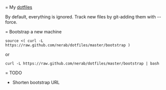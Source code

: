 = My [dotfiles](http://github.com/nerab/dotfiles)

By default, everything is ignored. Track new files by git-adding them with --force.

= Bootstrap a new machine

    source <( curl -L https://raw.github.com/nerab/dotfiles/master/bootstrap )

or

    curl -L https://raw.github.com/nerab/dotfiles/master/bootstrap | bash

= TODO
* Shorten bootstrap URL

